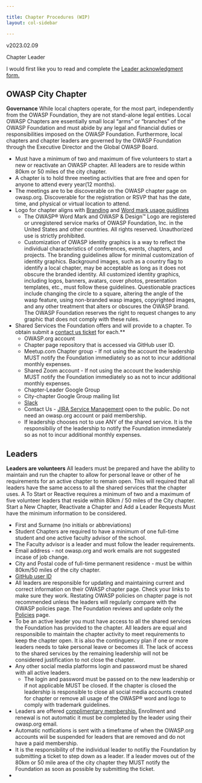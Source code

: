 ```yaml
---

title: Chapter Procedures (WIP)
layout: col-sidebar

---
```

v2023.02.09

Chapter Leader

I would first like you to read and complete the [Leader acknowledgment form.](https://owasp.wufoo.com/forms/z195uc930thgqcj/)

## OWASP City Chapter ## 
**Governance** 
While local chapters operate, for the most part, independently from the OWASP Foundation, they are not stand-alone legal entities. Local OWASP Chapters are essentially small local “arms” or “branches” of the OWASP Foundation and must abide by any legal and financial duties or responsibilities imposed on the OWASP Foundation. Furthermore, local chapters and chapter leaders are governed by the OWASP Foundation through the Executive Director and the Global OWASP Board. 

* Must have a minimum of two and maximum of five volunteers to start a new or reactivate an OWASP chapter. All leaders are to reside within 80km or 50 miles of the city chapter.
* A chapter is to hold three meeting activities that are free and open for anyone to attend every year(12 months). 
* The meetings are to be discoverable on the OWASP chapter page on owasp.org. Discoverable for the registration or RSVP that has the date, time, and physical or virtual location to attend.
* Logo for chapter aligns with [Branding](https://owasp.org/www-policy/operational/branding) and [Word mark usage guidlines](https://owasp.org/www-policy/operational/mark-usage-guidelines)
    *  The OWASP® Word Mark and OWASP & Design™ Logo are registered or unregistered service marks of OWASP Foundation, Inc. in the United States and other countries. All rights reserved. Unauthorized use is strictly prohibited.
    * Customization of OWASP identity graphics is a way to reflect the individual characteristics of conferences, events, chapters, and projects. The branding guidelines allow for minimal customization of identity graphics. Background images, such as a country flag to identify a local chapter, may be acceptable as long as it does not obscure the branded identity. All customized identity graphics, including logos, banners, avatars, cover photos, presentation templates, etc., must follow these guidelines. Questionable practices include changing the circle to a square, altering the angle of the wasp feature, using non-branded wasp images, copyrighted images, and any other treatment that alters or obscures the OWASP brand. The OWASP Foundation reserves the right to request changes to any graphic that does not comply with these rules.
* Shared Services the Foundation offers and will provide to a chapter. To obtain submit a [contact us ticket](https://owasporg.atlassian.net/servicedesk/customer/user/login?destination=portals) for each.** 
    * OWASP.org account
    * Chapter page repository that is accessed via GitHub user ID.
    * Meetup.com Chapter group - If not using the account the leadership MUST notify the Foundation immediately so as not to incur additional monthly expenses. 
    * Shared Zoom account - If not using the account the leadership MUST notify the Foundation immediately so as not to incur additional monthly expenses.  
    * Chapter-Leader Google Group 
    * City-chapter Google Group mailing list
    * [Slack](https://owasp.slack.com/) 
    * Contact Us - [JIRA Service Management](https://owasporg.atlassian.net/servicedesk/customer/user/login?destination=portals) open to the public. Do not need an owasp.org account or paid membership.
    * If leadership chooses not to use ANY of the shared service. It is the responsibiliy of the leadership to notify the Foundation immediately so as not to incur additional monthly expenses. 

## Leaders ##
**Leaders are volunteers**
All leaders must be prepared and have the ability to maintain and run the chapter to allow for personal leave or other of he requirements for an active chapter to remain open. This will required that all leaders have the same access to all the shared services that the chapter uses. A 
To Start or Reactive requires a minimum of two and a maximum of five volunteer leaders that reside within 80km / 50 miles of the City chapter.
Start a New Chapter, Reactivate a Chapter and Add a Leader Requests Must have the minimum information to be considered. 
* First and Surname (no initials or abbreviations) 
* Student Chapters are required to have a minimum of one full-time student and one active faculty advisor of the school. 
* The Faculty advisor is a leader and must follow the leader requirements.
* Email address - not owasp.org and work emails are not suggested incase of job change. 
* City and Postal code of full-time permanent residence - must be within 80km/50 miles of the city chapter.
* [GitHub user ID](https://github.com)
* All leaders are responsible for updating and maintaining current and correct information on their OWASP chapter page. Check your links to make sure they work. Restating OWASP policies on chapter page is not recommended unless the leaders will regularly compare with the OWASP policies page. The Foundation reviews and update only the [Policies](https://owasp.org/www-policy/) page. 
* To be an active leader you must have access to all the shared services the Foundation has provided to the chapter. All leaders are equal and responsibile to maintain the chapter activity to meet requirements to keep the chapter open. It is also the continguency plan if one or more leaders needs to take personal leave or becomes ill. The lack of access to the shared services by the remaining leadership will not be considered justification to not close the chapter.
* Any other social media platforms login and password must be shared with all active leaders. 
    * The login and password must be passed on to the new leadership or if not applicable MUST be closed. If the chapter is closed the leadership is responsible to close all social media accounts created for chapter or remove all usage of the OWASP® word and logo to comply with trademark guidelines.
* Leaders are offered [complimentary membership.](https://owasp.org/membership/) Enrollment and renewal is not automatic it must be completed by the leader using their owasp.org email.
* Automatic notfications is sent with a timeframe of when the OWASP.org accounts wiil be suspended for leaders that are removed and do not have a paid membership.
* It is the responsibility of the individual leader to notifiy the Foundation by submitting a ticket to step down as a leader. If a leader moves out of the 80km or 50 mile area of the city chapter they MUST notify the Foundation as soon as possible by submitting the ticket.
* 










